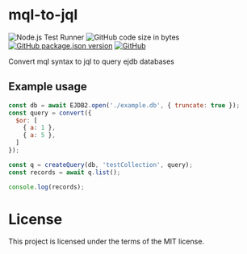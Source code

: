 # mql-to-jql
![Node.js Test Runner](https://github.com/markwylde/mql-to-jql/workflows/Node.js%20Test%20Runner/badge.svg)
![GitHub code size in bytes](https://img.shields.io/github/languages/code-size/markwylde/mql-to-jql)
[![GitHub package.json version](https://img.shields.io/github/package-json/v/markwylde/mql-to-jql)](https://github.com/markwylde/mql-to-jql/blob/master/package.json)
[![GitHub](https://img.shields.io/github/license/markwylde/mql-to-jql)](https://github.com/markwylde/mql-to-jql/blob/master/LICENSE)

Convert mql syntax to jql to query ejdb databases

## Example usage
```javascript
const db = await EJDB2.open('./example.db', { truncate: true });
const query = convert({
  $or: [
    { a: 1 },
    { a: 5 },
  ]
});

const q = createQuery(db, 'testCollection', query);
const records = await q.list();

console.log(records);
```

# License
This project is licensed under the terms of the MIT license.
